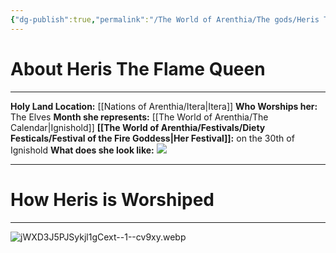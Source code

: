 ```yaml
---
{"dg-publish":true,"permalink":"/The World of Arenthia/The gods/Heris The Flame Queen/","tags":["Heris","Diety","Fire"]}
---
```


# About Heris The Flame Queen
---
**Holy Land Location:** [[Nations of Arenthia/Itera\|Itera]]
**Who Worships her:** The Elves
**Month she represents:** [[The World of Arenthia/The Calendar\|Ignishold]]
**[[The World of Arenthia/Festivals/Diety Festicals/Festival of the Fire Goddess\|Her Festival]]:** on the 30th of Ignishold
**What does she look like:** 
![](https://ai-server-cdn.diffusion.works/artifacts/2024/09/01/12/3a0cc98df6cf8294f66fc76e0b4622874c1765396cfda5c47bfb0676981a0eb5.webp)

---
# How Heris is Worshiped
---
![jWXD3J5PJSykjl1gCext--1--cv9xy.webp](/img/user/Images/jWXD3J5PJSykjl1gCext--1--cv9xy.webp)